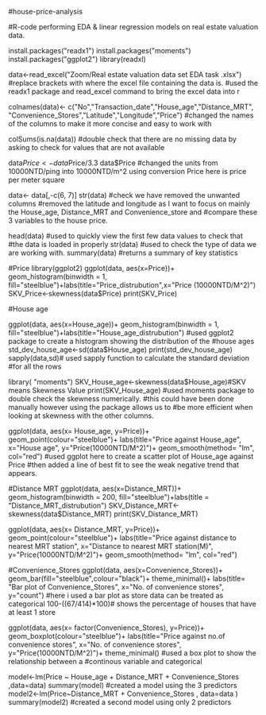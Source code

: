 #house-price-analysis

#R-code performing EDA & linear regression models on real estate valuation data. 

install.packages("readx1")
install.packages("moments")
install.packages("ggplot2")
library(readxl)

data<-read_excel("Zoom/Real estate valuation data set EDA task .xlsx")
#replace brackets with where the excel file containing the data is.
#used the readx1 package and read_excel command to bring the excel data into r

colnames(data)<- c("No","Transaction_date","House_age","Distance_MRT",
                   "Convenience_Stores","Latitude","Longitude","Price")
#changed the names of the columns to make it more concise and easy to work with

colSums(is.na(data))
#double check that there are no missing data by asking to check for values that are not available

data$Price<- data$Price/3.3
data$Price
#changed the units from 10000NTD/ping into 10000NTD/m^2 using conversion Price here is price per meter square 

data<- data[,-c(6, 7)]
str(data)
#check we have removed the unwanted columns
#removed the latitude and longitude as I want to focus on mainly the House_age, Distance_MRT and Convenience_store and 
#compare these 3 variables to the house price.

head(data)
#used to quickly view the first few data values to check that
#the data is loaded in properly
str(data)
#used to check the type of data we are working with.
summary(data)
#returns a summary of key statistics 

#Price
library(ggplot2)
ggplot(data, aes(x=Price))+ geom_histogram(binwidth = 1, 
fill="steelblue")+labs(title="Price_distrubution",x="Price (10000NTD/M^2)")
SKV_Price<-skewness(data$Price)
print(SKV_Price)


#House age

ggplot(data, aes(x=House_age))+ geom_histogram(binwidth = 1, 
fill="steelblue")+labs(title="House_age_distrubution")
#used ggplot2 package to create a histogram showing the distribution of the 
#house ages
std_dev_house_age<-sd(data$House_age)
print(std_dev_house_age)
sapply(data,sd)# used sapply function to calculate the standard deviation 
#for all the rows 

library( "moments")
SKV_House_age<-skewness(data$House_age)#SKV means Skewness Value
print(SKV_House_age) 
#used moments package to double check the skewness numerically.
#this could have been done manually however using the package allows us to
#be more efficient when looking at skewness with the other columns.

ggplot(data, aes(x= House_age, y=Price))+
  geom_point(colour="steelblue")+
  labs(title="Price against House_age",
       x="House age",
       y="Price(10000NTD/M^2)")+
  geom_smooth(method= "lm", col="red")
#used ggplot here to create a scatter plot of House_age against Price 
#then added a line of best fit to see the weak negative trend that appears.


#Distance MRT
ggplot(data, aes(x=Distance_MRT))+ geom_histogram(binwidth = 200,
fill="steelblue")+labs(title = "Distance_MRT_distrubution")
SKV_Distance_MRT<-skewness(data$Distance_MRT)
print(SKV_Distance_MRT)

ggplot(data, aes(x= Distance_MRT, y=Price))+
  geom_point(colour="steelblue")+
  labs(title="Price against distance to nearest MRT station",
       x="Distance to nearest MRT station(M)",
       y="Price(10000NTD/M^2)")+
  geom_smooth(method= "lm", col="red")



#Convenience_Stores
ggplot(data, aes(x=Convenience_Stores))+ 
  geom_bar(fill="steelblue",colour="black")+
  theme_minimal()+
labs(title= "Bar plot of Convenience_Stores", x="No. of convenience stores",
     y="count")
#here i used a bar plot as store data can be treated as categorical
100-((67/414)*100)# shows the percentage of houses that have at least 1 store

ggplot(data, aes(x= factor(Convenience_Stores), y=Price))+
  geom_boxplot(colour="steelblue")+
  labs(title="Price against no.of convenience stores",
       x="No. of convenience stores",
       y="Price(10000NTD/M^2)")+
  theme_minimal()
#used a box plot to show the relationship between a
#continous variable and categorical

model<-lm(Price ~ House_age + Distance_MRT + Convenience_Stores ,data=data)
summary(model)
#created a model using the 3 predictors
model2<-lm(Price~Distance_MRT + Convenience_Stores , data=data )
summary(model2)
#created a second model using only 2 predictors 
             
